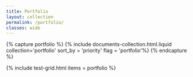 ```yaml
---
title: Portfolio
layout: collection
permalink: /portfolio/
classes: wide
---
```


{% capture portfolio %}
    {% include documents-collection.html.liquid collection='portfolio' sort_by = 'priority' flag = 'portfolio'%}
{% endcapture %}

{% include test-grid.html items = portfolio %}
